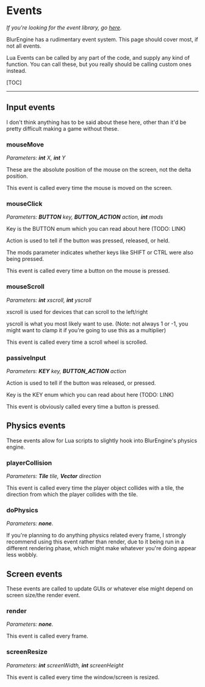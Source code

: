 # Events

*If you're looking for the event library, go [here](libraries/event.md).*

BlurEngine has a rudimentary event system. This page should cover most, if not all events.

Lua Events can be called by any part of the code, and supply any kind of function. You can call these, but you really should be calling custom ones instead.

[TOC]

- - -

## Input events

I don't think anything has to be said about these here, other than it'd be pretty difficult making a game without these.

### mouseMove

*Parameters: **int** X, **int** Y*

These are the absolute position of the mouse on the screen, not the delta position.

This event is called every time the mouse is moved on the screen.

### mouseClick

*Parameters: **BUTTON** key, **BUTTON_ACTION** action, **int** mods*

Key is the BUTTON enum which you can read about here (TODO: LINK)

Action is used to tell if the button was pressed, released, or held.

The mods parameter indicates whether keys like SHIFT or CTRL were also being pressed.

This event is called every time a button on the mouse is pressed.

### mouseScroll

*Parameters: **int** xscroll, **int** yscroll*

xscroll is used for devices that can scroll to the left/right

yscroll is what you most likely want to use. (Note: not always 1 or -1, you might want to clamp it if you're going to use this as a multiplier)

This event is called every time a scroll wheel is scrolled.

### passiveInput

*Parameters: **KEY** key, **BUTTON_ACTION** action*

Action is used to tell if the button was released, or pressed.

Key is the KEY enum which you can read about here (TODO: LINK)

This event is obviously called every time a button is pressed.

## Physics events

These events allow for Lua scripts to slightly hook into BlurEngine's physics engine.

### playerCollision

*Parameters: **Tile** tile, **Vector** direction*

This event is called every time the player object collides with a tile, the direction from which the player collides with the tile.

### doPhysics

*Parameters: **none**.*

If you're planning to do anything physics related every frame, I strongly recommend using this event rather than render, due to it being run in a different rendering phase, which might make whatever you're doing appear less wobbly.

## Screen events

These events are called to update GUIs or whatever else might depend on screen size/the render event.

### render

*Parameters: **none**.*

This event is called every frame.

### screenResize

*Parameters: **int** screenWidth, **int** screenHeight*

This event is called every time the window/screen is resized.